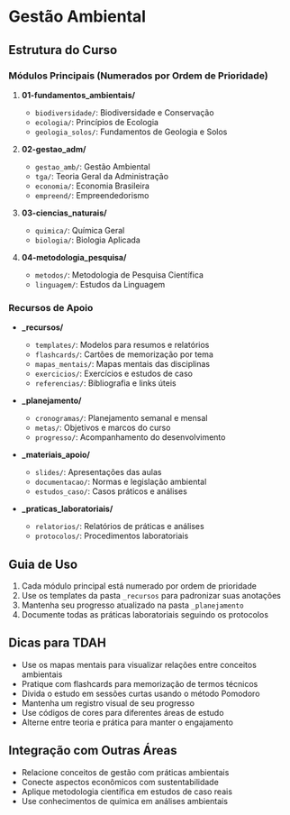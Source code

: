 # Gestão Ambiental

## Estrutura do Curso

### Módulos Principais (Numerados por Ordem de Prioridade)
1. **01-fundamentos_ambientais/**
   - `biodiversidade/`: Biodiversidade e Conservação
   - `ecologia/`: Princípios de Ecologia
   - `geologia_solos/`: Fundamentos de Geologia e Solos

2. **02-gestao_adm/**
   - `gestao_amb/`: Gestão Ambiental
   - `tga/`: Teoria Geral da Administração
   - `economia/`: Economia Brasileira
   - `empreend/`: Empreendedorismo

3. **03-ciencias_naturais/**
   - `quimica/`: Química Geral
   - `biologia/`: Biologia Aplicada

4. **04-metodologia_pesquisa/**
   - `metodos/`: Metodologia de Pesquisa Científica
   - `linguagem/`: Estudos da Linguagem

### Recursos de Apoio
- **_recursos/**
  - `templates/`: Modelos para resumos e relatórios
  - `flashcards/`: Cartões de memorização por tema
  - `mapas_mentais/`: Mapas mentais das disciplinas
  - `exercicios/`: Exercícios e estudos de caso
  - `referencias/`: Bibliografia e links úteis

- **_planejamento/**
  - `cronogramas/`: Planejamento semanal e mensal
  - `metas/`: Objetivos e marcos do curso
  - `progresso/`: Acompanhamento do desenvolvimento

- **_materiais_apoio/**
  - `slides/`: Apresentações das aulas
  - `documentacao/`: Normas e legislação ambiental
  - `estudos_caso/`: Casos práticos e análises

- **_praticas_laboratoriais/**
  - `relatorios/`: Relatórios de práticas e análises
  - `protocolos/`: Procedimentos laboratoriais

## Guia de Uso
1. Cada módulo principal está numerado por ordem de prioridade
2. Use os templates da pasta `_recursos` para padronizar suas anotações
3. Mantenha seu progresso atualizado na pasta `_planejamento`
4. Documente todas as práticas laboratoriais seguindo os protocolos

## Dicas para TDAH
- Use os mapas mentais para visualizar relações entre conceitos ambientais
- Pratique com flashcards para memorização de termos técnicos
- Divida o estudo em sessões curtas usando o método Pomodoro
- Mantenha um registro visual de seu progresso
- Use códigos de cores para diferentes áreas de estudo
- Alterne entre teoria e prática para manter o engajamento

## Integração com Outras Áreas
- Relacione conceitos de gestão com práticas ambientais
- Conecte aspectos econômicos com sustentabilidade
- Aplique metodologia científica em estudos de caso reais
- Use conhecimentos de química em análises ambientais 